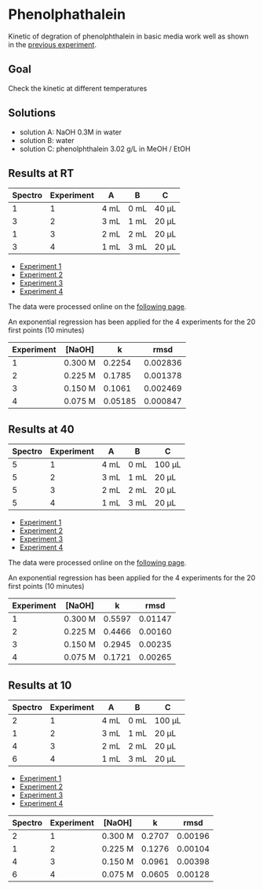 # Phenolphathalein

Kinetic of degration of phenolphthalein in basic media work well as shown in the [previous experiment](../20190406/README.md).

## Goal

Check the kinetic at different temperatures

## Solutions

- solution A: NaOH 0.3M in water
- solution B: water
- solution C: phenolphthalein 3.02 g/L in MeOH / EtOH


## Results at RT

| Spectro | Experiment | A    | B    | C     |
|---------|------------|------|------|-------|
| 1       | 1          | 4 mL | 0 mL | 40 µL |
| 3       | 2          | 3 mL | 1 mL | 20 µL |
| 1       | 3          | 2 mL | 2 mL | 20 µL |
| 3       | 4          | 1 mL | 3 mL | 20 µL |

- [Experiment 1](exp1-RT.txt)
- [Experiment 2](exp2-RT.txt)
- [Experiment 3](exp3-RT.txt)
- [Experiment 4](exp4-RT.txt)

The data were processed online on the [following page](https://www.cheminfo.org/?viewURL=https%3A%2F%2Fcouch.cheminfo.org%2Fcheminfo-public%2F7b6eb01da45510275179c4b587bb63f0%2Fview.json&loadversion=true&fillsearch=Analyse+spectro+log).

An exponential regression has been applied for the 4 experiments for the 20 first points (10 minutes)

| Experiment | [NaOH]  | k       | rmsd     |
|------------|---------|---------|----------|
| 1          | 0.300 M | 0.2254  | 0.002836 |
| 2          | 0.225 M | 0.1785  | 0.001378 |
| 3          | 0.150 M | 0.1061  | 0.002469 |
| 4          | 0.075 M | 0.05185 | 0.000847 |


## Results at 40

| Spectro | Experiment | A    | B    | C      |
|---------|------------|------|------|--------|
| 5       | 1          | 4 mL | 0 mL | 100 µL |
| 5       | 2          | 3 mL | 1 mL | 20 µL  |
| 5       | 3          | 2 mL | 2 mL | 20 µL  |
| 5       | 4          | 1 mL | 3 mL | 20 µL  |

- [Experiment 1](exp1-40.txt)
- [Experiment 2](exp2-40.txt)
- [Experiment 3](exp3-40.txt)
- [Experiment 4](exp4-40.txt)

The data were processed online on the [following page](https://www.cheminfo.org/?viewURL=https%3A%2F%2Fcouch.cheminfo.org%2Fcheminfo-public%2F7b6eb01da45510275179c4b587bb63f0%2Fview.json&loadversion=true&fillsearch=Analyse+spectro+log).

An exponential regression has been applied for the 4 experiments for the 20 first points (10 minutes)

| Experiment | [NaOH]  | k      | rmsd    |
|------------|---------|--------|---------|
| 1          | 0.300 M | 0.5597 | 0.01147 |
| 2          | 0.225 M | 0.4466 | 0.00160 |
| 3          | 0.150 M | 0.2945 | 0.00235 |
| 4          | 0.075 M | 0.1721 | 0.00265 |


## Results at 10

| Spectro | Experiment | A    | B    | C      |
|---------|------------|------|------|--------|
| 2       | 1          | 4 mL | 0 mL | 100 µL |
| 1       | 2          | 3 mL | 1 mL | 20 µL  |
| 4       | 3          | 2 mL | 2 mL | 20 µL  |
| 6       | 4          | 1 mL | 3 mL | 20 µL  |

- [Experiment 1](exp1-10.txt)
- [Experiment 2](exp2-10.txt)
- [Experiment 3](exp3-10.txt)
- [Experiment 4](exp4-10.txt)

| Spectro | Experiment | [NaOH]  | k      | rmsd    |
|---------|------------|---------|--------|---------|
| 2       | 1          | 0.300 M | 0.2707 | 0.00196 |
| 1       | 2          | 0.225 M | 0.1276 | 0.00104 |
| 4       | 3          | 0.150 M | 0.0961 | 0.00398 |
| 6       | 4          | 0.075 M | 0.0605 | 0.00128 |

